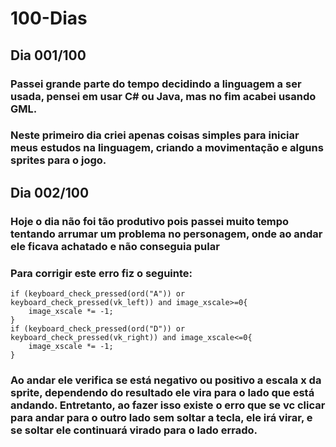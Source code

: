 # 100-Dias

## Dia 001/100

### Passei grande parte do tempo decidindo a linguagem a ser usada, pensei em usar C# ou Java, mas no fim acabei usando GML.
### Neste primeiro dia criei apenas coisas simples para iniciar meus estudos na linguagem, criando a movimentação e alguns sprites para o jogo.

## Dia 002/100

### Hoje o dia não foi tão produtivo pois passei muito tempo tentando arrumar um problema no personagem, onde ao andar ele ficava achatado e não conseguia pular
### Para corrigir este erro fiz o seguinte:
```GML
if (keyboard_check_pressed(ord("A")) or keyboard_check_pressed(vk_left)) and image_xscale>=0{
	image_xscale *= -1;
}
if (keyboard_check_pressed(ord("D")) or keyboard_check_pressed(vk_right)) and image_xscale<=0{
	image_xscale *= -1;
}
```
### Ao andar ele verifica se está negativo ou positivo a escala x da sprite, dependendo do resultado ele vira para o lado que está andando. Entretanto, ao fazer isso existe o erro que se vc clicar para andar para o outro lado sem soltar a tecla, ele irá virar, e se soltar ele continuará virado para o lado errado.
